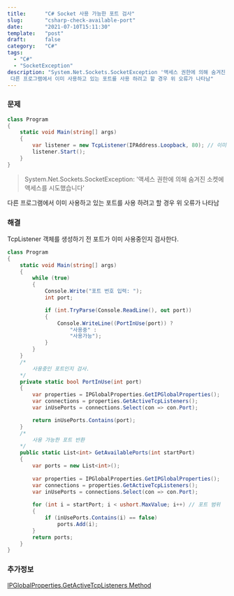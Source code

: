 ```yaml
---
title:      "C# Socket 사용 가능한 포트 검사"
slug:       "csharp-check-available-port"
date:       "2021-07-10T15:11:30"
template:   "post"
draft:      false 
category:   "C#"
tags:
  - "C#"
  - "SocketException"
description: "System.Net.Sockets.SocketException '액세스 권한에 의해 숨겨진 소켓에 액세스를 시도했습니다'
 다른 프로그램에서 이미 사용하고 있는 포트를 사용 하려고 할 경우 위 오류가 나타남" 
--- 
```


### 문제

```csharp
class Program
{
    static void Main(string[] args)
    {  
        var listener = new TcpListener(IPAddress.Loopback, 80); // 이미 사용중인 포트
        listener.Start();
    }
}
```

> System.Net.Sockets.SocketException: '액세스 권한에 의해 숨겨진 소켓에 액세스를 시도했습니다'

다른 프로그램에서 이미 사용하고 있는 포트를 사용 하려고 할 경우 위 오류가 나타남

### 해결

TcpListener 객체를 생성하기 전 포트가 이미 사용중인지 검사한다.

```csharp
class Program
{
    static void Main(string[] args)
    {
        while (true)
        {
            Console.Write("포트 번호 입력: ");
            int port;

            if (int.TryParse(Console.ReadLine(), out port))
            {
                Console.WriteLine((PortInUse(port)) ?
                    "사용중" :
                    "사용가능");
            }
        }
    } 
    /*
        사용중인 포트인지 검사.
    */
    private static bool PortInUse(int port)
    { 
        var properties = IPGlobalProperties.GetIPGlobalProperties();
        var connections = properties.GetActiveTcpListeners();
        var inUsePorts = connections.Select(con => con.Port);

        return inUsePorts.Contains(port);
    }
    /*
        사용 가능한 포트 반환
    */
    public static List<int> GetAvailablePorts(int startPort)
    {
        var ports = new List<int>();
        
        var properties = IPGlobalProperties.GetIPGlobalProperties();
        var connections = properties.GetActiveTcpListeners();
        var inUsePorts = connections.Select(con => con.Port);
        
        for (int i = startPort; i < ushort.MaxValue; i++) // 포트 범위 
        {
            if (inUsePorts.Contains(i) == false)
                ports.Add(i);
        }
        return ports;
    }
}

```

### 추가정보

[IPGlobalProperties.GetActiveTcpListeners Method](https://docs.microsoft.com/ko-kr/dotnet/api/system.net.networkinformation.ipglobalproperties.getactivetcplisteners?view=netframework-4.8)

